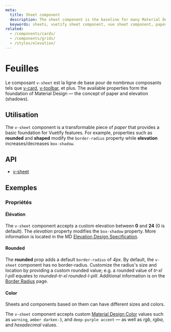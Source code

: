 ```yaml
---
meta:
  title: Sheet component
  description: The sheet component is the baseline for many Material Design implementations used in Vuetify.
  keywords: sheets, vuetify sheet component, vue sheet component, paper, material design paper, material design sheets
related:
  - /components/cards/
  - /components/grids/
  - /styles/elevation/
---
```


# Feuilles

Le composant `v-sheet` est la ligne de base pour de nombreux composants tels que [v-card](/components/cards/), [v-toolbar](/components/toolbars/), et plus. The available properties form the foundation of Material Design — the concept of paper and elevation (shadows).

<entry-ad />

## Utilisation

The `v-sheet` component is a transformable piece of _paper_ that provides a basic foundation for Vuetify features. For example, properties such as **rounded** and **shaped** modify the `border-radius` property while **elevation** increases/decreases `box-shadow`.

<usage name="v-sheet" />

## API

- [v-sheet](/api/v-sheet)

<inline-api page="components/sheets" />

## Exemples

### Propriétés

#### Élévation

The `v-sheet` component accepts a custom elevation between **0** and **24** (0 is default). The *elevation* property modifies the `box-shadow` property. More information is located in the MD [Elevation Design Specification](https://material.io/design/environment/elevation.html).

<example file="v-sheet/prop-elevation" />

#### Rounded

The **rounded** prop adds a default `border-radius` of _4px_. By default, the `v-sheet` component has no border-radius. Customize the radius's size and location by providing a custom rounded value; e.g. a rounded value of *tr-xl l-pill* equates to *rounded-tr-xl rounded-l-pill*. Additional information is on the [Border Radius](/styles/border-radius/) page.

<example file="v-sheet/prop-rounded" />

#### Color

Sheets and components based on them can have different sizes and colors.

The `v-sheet` component accepts custom [Material Design Color](/styles/colors/) values such as `warning`, `amber darken-3`, and `deep-purple accent` — as well as *rgb*, *rgba*, and *hexadecimal* values.

<example file="v-sheet/prop-color" />

<backmatter />
